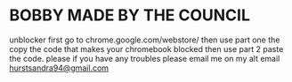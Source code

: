 # BOBBY MADE BY THE COUNCIL
unblocker first go to chrome.google.com/webstore/ then use part one the copy the code that makes your chromebook blocked then use part 2 paste the code.
please if you have any troubles please email me on my alt email hurstsandra94@gmail.com
